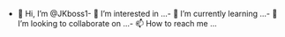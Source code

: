 - 👋 Hi, I’m @JKboss1- 👀 I’m interested in ...- 🌱 I’m currently learning ...- 💞️ I’m looking to collaborate on ...- 📫 How to reach me ...<!---JKboss1/JKboss1 is a ✨ special ✨ repository because its `README.md` (this file) appears on your GitHub profile.You can click the Preview link to take a look at your changes.--->
